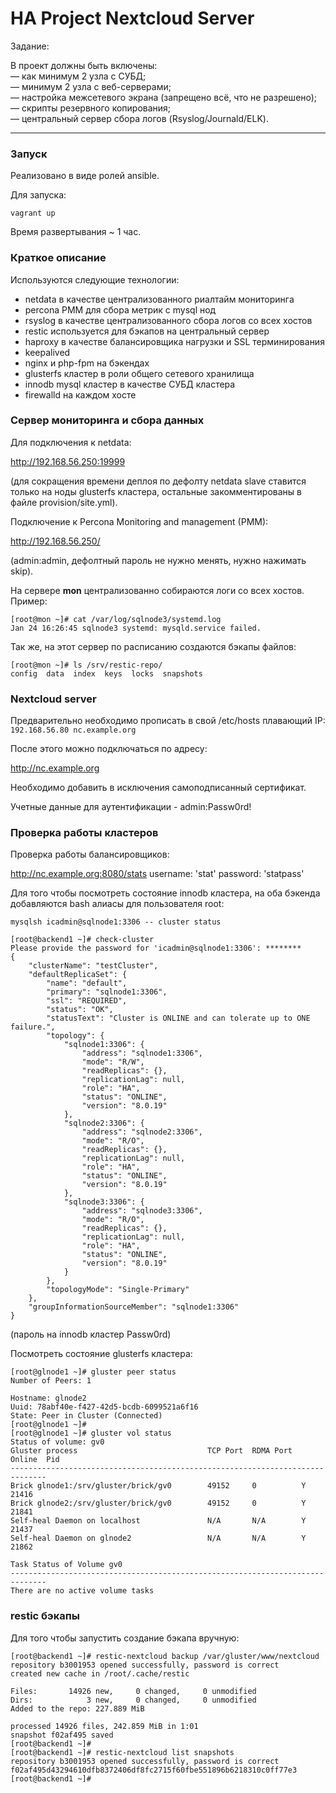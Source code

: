 # HA Project Nextcloud Server

Задание:  

В проект должны быть включены:  
— как минимум 2 узла с СУБД;   
— минимум 2 узла с веб-серверами;   
— настройка межсетевого экрана (запрещено всё, что не разрешено);   
— скрипты резервного копирования;   
— центральный сервер сбора логов (Rsyslog/Journald/ELK).  

---

### Запуск

Реализовано в виде ролей ansible.  

Для запуска: 

```console
vagrant up
```
Время развертывания ~ 1 час. 

### Краткое описание 

Используются следующие технологии:
- netdata в качестве централизованного риалтайм мониторинга
- percona PMM для сбора метрик с mysql нод
- rsyslog в качестве централизованного сбора логов со всех хостов
- restic используется для бэкапов на центральный сервер
- haproxy в качестве балансировщика нагрузки и SSL терминирования
- keepalived
- nginx и php-fpm на бэкендах
- glusterfs кластер в роли общего сетевого хранилища
- innodb mysql кластер в качестве СУБД кластера
- firewalld на каждом хосте

### Сервер мониторинга и сбора данных

Для подключения к netdata: 

http://192.168.56.250:19999

(для сокращения времени деплоя по дефолту netdata slave ставится только на ноды glusterfs кластера, остальные закомментированы в файле provision/site.yml).  

Подключение к Percona Monitoring and management (PMM):  

http://192.168.56.250/

(admin:admin, дефолтный пароль не нужно менять, нужно нажимать skip).

На сервере **mon** централизованно собираются логи со всех хостов. Пример: 

```console
[root@mon ~]# cat /var/log/sqlnode3/systemd.log 
Jan 24 16:26:45 sqlnode3 systemd: mysqld.service failed.
```

Так же, на этот сервер по расписанию создаются бэкапы файлов: 

```console
[root@mon ~]# ls /srv/restic-repo/
config  data  index  keys  locks  snapshots
```

### Nextcloud server

Предварительно необходимо прописать в свой /etc/hosts плавающий IP:  
`192.168.56.80 nc.example.org`

После этого можно подключаться по адресу: 

http://nc.example.org

Необходимо добавить в исключения самоподписанный сертификат.  

Учетные данные для аутентификации - admin:Passw0rd!

### Проверка работы кластеров

Проверка работы балансировщиков:  

http://nc.example.org:8080/stats
username: 'stat'
password: 'statpass'

Для того чтобы посмотреть состояние innodb кластера, на оба бэкенда добавляются bash алиасы для пользователя root:   

```console
mysqlsh icadmin@sqlnode1:3306 -- cluster status

[root@backend1 ~]# check-cluster 
Please provide the password for 'icadmin@sqlnode1:3306': ********
{
    "clusterName": "testCluster", 
    "defaultReplicaSet": {
        "name": "default", 
        "primary": "sqlnode1:3306", 
        "ssl": "REQUIRED", 
        "status": "OK", 
        "statusText": "Cluster is ONLINE and can tolerate up to ONE failure.", 
        "topology": {
            "sqlnode1:3306": {
                "address": "sqlnode1:3306", 
                "mode": "R/W", 
                "readReplicas": {}, 
                "replicationLag": null, 
                "role": "HA", 
                "status": "ONLINE", 
                "version": "8.0.19"
            }, 
            "sqlnode2:3306": {
                "address": "sqlnode2:3306", 
                "mode": "R/O", 
                "readReplicas": {}, 
                "replicationLag": null, 
                "role": "HA", 
                "status": "ONLINE", 
                "version": "8.0.19"
            }, 
            "sqlnode3:3306": {
                "address": "sqlnode3:3306", 
                "mode": "R/O", 
                "readReplicas": {}, 
                "replicationLag": null, 
                "role": "HA", 
                "status": "ONLINE", 
                "version": "8.0.19"
            }
        }, 
        "topologyMode": "Single-Primary"
    }, 
    "groupInformationSourceMember": "sqlnode1:3306"
}

```

(пароль на innodb кластер Passw0rd)


Посмотреть состояние glusterfs кластера: 

```console
[root@glnode1 ~]# gluster peer status
Number of Peers: 1

Hostname: glnode2
Uuid: 78abf40e-f427-42d5-bcdb-6099521a6f16
State: Peer in Cluster (Connected)
[root@glnode1 ~]# 
[root@glnode1 ~]# gluster vol status
Status of volume: gv0
Gluster process                             TCP Port  RDMA Port  Online  Pid
------------------------------------------------------------------------------
Brick glnode1:/srv/gluster/brick/gv0        49152     0          Y       21416
Brick glnode2:/srv/gluster/brick/gv0        49152     0          Y       21841
Self-heal Daemon on localhost               N/A       N/A        Y       21437
Self-heal Daemon on glnode2                 N/A       N/A        Y       21862
 
Task Status of Volume gv0
------------------------------------------------------------------------------
There are no active volume tasks

```


### restic бэкапы

Для того чтобы запустить создание бэкапа вручную: 

```console
[root@backend1 ~]# restic-nextcloud backup /var/gluster/www/nextcloud
repository b3001953 opened successfully, password is correct
created new cache in /root/.cache/restic

Files:       14926 new,     0 changed,     0 unmodified
Dirs:            3 new,     0 changed,     0 unmodified
Added to the repo: 227.889 MiB

processed 14926 files, 242.859 MiB in 1:01
snapshot f02af495 saved
[root@backend1 ~]# 
[root@backend1 ~]# restic-nextcloud list snapshots
repository b3001953 opened successfully, password is correct
f02af495d43294610dfb8372406df8fc2715f60fbe551896b6218310c0ff77e3
[root@backend1 ~]# 

```

